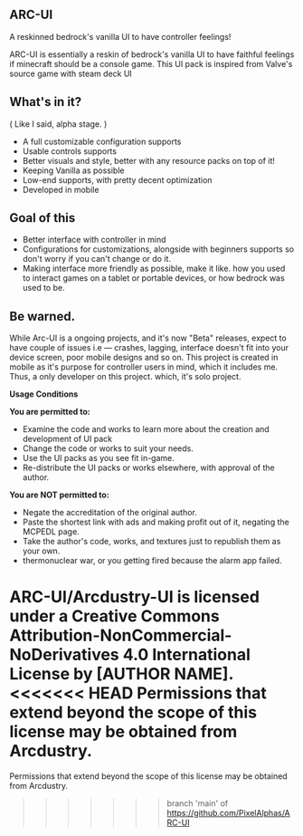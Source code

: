 ## ARC-UI
A reskinned bedrock's vanilla UI to have controller feelings!

ARC-UI is essentially a reskin of bedrock's vanilla UI to have faithful feelings if minecraft should be a console game. This UI pack is inspired from Valve's source game with steam deck UI

## What's in it?
( Like I said, alpha stage. )
* A full customizable configuration supports
* Usable controls supports
* Better visuals and style, better with any resource packs on top of it!
* Keeping Vanilla as possible
* Low-end supports, with pretty decent optimization
* Developed in mobile

## Goal of this
* Better interface with controller in mind
* Configurations for customizations, alongside with beginners supports so don't worry if you can't change or do it.
* Making interface more friendly as possible, make it like. how you used to interact games on a tablet or portable devices, or how bedrock was used to be.

## Be warned.
While Arc-UI is a ongoing projects, and it's now "Beta" releases, expect to have couple of issues i.e — crashes, lagging, interface doesn't fit into your device screen, poor mobile designs and so on.
This project is created in mobile as it's purpose for controller users in mind, which it includes me. Thus, a only developer on this project. which, it's solo project.

**__Usage Conditions__**

**You are permitted to:**

- Examine the code and works to learn more about the creation and development of UI pack
- Change the code or works to suit your needs.
- Use the UI packs as you see fit in-game.
- Re-distribute the UI packs or works elsewhere, with approval of the author.

**You are NOT permitted to:**

- Negate the accreditation of the original author.
- Paste the shortest link with ads and making profit out of it, negating the MCPEDL page.
- Take the author's code, works, and textures just to republish them as your own.
- thermonuclear war, or you getting fired because the alarm app failed.

ARC-UI/Arcdustry-UI is licensed under a Creative Commons Attribution-NonCommercial-NoDerivatives 4.0 International License by [AUTHOR NAME].
<<<<<<< HEAD
Permissions that extend beyond the scope of this license may be obtained from Arcdustry.
=======
Permissions that extend beyond the scope of this license may be obtained from Arcdustry.
>>>>>>> branch 'main' of https://github.com/PixelAlphas/ARC-UI
